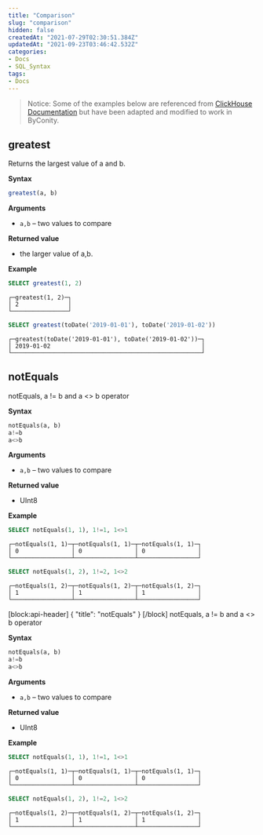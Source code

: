```yaml
---
title: "Comparison"
slug: "comparison"
hidden: false
createdAt: "2021-07-29T02:30:51.384Z"
updatedAt: "2021-09-23T03:46:42.532Z"
categories:
- Docs
- SQL_Syntax
tags:
- Docs
---
```

> Notice:
Some of the examples below are referenced from [ClickHouse Documentation](https://clickhouse.com/docs/en/sql-reference/functions/) but have been adapted and modified to work in ByConity.

## greatest
Returns the largest value of a and b.

**Syntax**

```sql
greatest(a, b)
```

**Arguments**
- `a,b` – two values to compare

**Returned value**
- the larger value of a,b.

**Example**

```sql
SELECT greatest(1, 2)
```

```plain%20text
┌─greatest(1, 2)─┐
│ 2              │
└────────────────┘
```

```sql
SELECT greatest(toDate('2019-01-01'), toDate('2019-01-02'))
```

```plain%20text
┌─greatest(toDate('2019-01-01'), toDate('2019-01-02'))─┐
│ 2019-01-02                                           │
└──────────────────────────────────────────────────────┘
```

## notEquals
notEquals, a != b and a <> b operator

**Syntax**

```sql
notEquals(a, b)
a!=b
a<>b
```

**Arguments**
- `a,b` – two values to compare

**Returned value**
- UInt8

**Example**

```sql
SELECT notEquals(1, 1), 1!=1, 1<>1
```

```plain%20text
┌─notEquals(1, 1)─┬─notEquals(1, 1)─┬─notEquals(1, 1)─┐
│ 0               │ 0               │ 0               │
└─────────────────┴─────────────────┴─────────────────┘
```

```sql
SELECT notEquals(1, 2), 1!=2, 1<>2
```

```plain%20text
┌─notEquals(1, 2)─┬─notEquals(1, 2)─┬─notEquals(1, 2)─┐
│ 1               │ 1               │ 1               │
└─────────────────┴─────────────────┴─────────────────┘
```
[block:api-header]
{
  "title": "notEquals"
}
[/block]
notEquals, a != b and a <> b operator

**Syntax**

```sql
notEquals(a, b)
a!=b
a<>b
```

**Arguments**
- `a,b` – two values to compare

**Returned value**
- UInt8

**Example**

```sql
SELECT notEquals(1, 1), 1!=1, 1<>1
```

```plain%20text
┌─notEquals(1, 1)─┬─notEquals(1, 1)─┬─notEquals(1, 1)─┐
│ 0               │ 0               │ 0               │
└─────────────────┴─────────────────┴─────────────────┘
```

```sql
SELECT notEquals(1, 2), 1!=2, 1<>2
```

```plain%20text
┌─notEquals(1, 2)─┬─notEquals(1, 2)─┬─notEquals(1, 2)─┐
│ 1               │ 1               │ 1               │
└─────────────────┴─────────────────┴─────────────────┘
```
